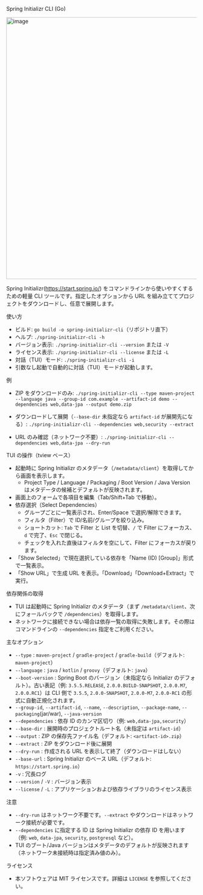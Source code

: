 Spring Initializr CLI (Go)

<img width="1886" height="691" alt="image" src="https://github.com/user-attachments/assets/67fac3b1-1960-4dea-8a42-baec1f8398f4" />

Spring Initializr(https://start.spring.io/) をコマンドラインから使いやすくするための軽量 CLI ツールです。指定したオプションから URL を組み立ててプロジェクトをダウンロードし、任意で展開します。

使い方
- ビルド: `go build -o spring-initializr-cli`（リポジトリ直下）
- ヘルプ: `./spring-initializr-cli -h`
- バージョン表示: `./spring-initializr-cli --version` または `-V`
- ライセンス表示: `./spring-initializr-cli --license` または `-L`
- 対話（TUI）モード: `./spring-initializr-cli -i`
- 引数なし起動で自動的に対話（TUI）モードが起動します。

例
- ZIP をダウンロードのみ:
  `./spring-initializr-cli --type maven-project --language java --group-id com.example --artifact-id demo --dependencies web,data-jpa --output demo.zip`

- ダウンロードして展開（`--base-dir` 未指定なら `artifact-id` が展開先になる）:
  `./spring-initializr-cli --dependencies web,security --extract`

- URL のみ確認（ネットワーク不要）:
  `./spring-initializr-cli --dependencies web,data-jpa --dry-run`

TUI の操作（tview ベース）
- 起動時に Spring Initializr のメタデータ（`/metadata/client`）を取得してから画面を表示します。
  - Project Type / Language / Packaging / Boot Version / Java Version はメタデータの候補とデフォルトが反映されます。
- 画面上のフォームで各項目を編集（Tab/Shift+Tab で移動）。
- 依存選択（Select Dependencies）
  - グループごとに一覧表示され、Enter/Space で選択/解除できます。
  - フィルタ（Filter）で ID/名前/グループを絞り込み。
  - ショートカット: `Tab` で Filter と List を切替、`/` で Filter にフォーカス、`d` で完了、`Esc` で閉じる。
  - チェックを入れた直後はフィルタを空にして、Filter にフォーカスが戻ります。
- 「Show Selected」で現在選択している依存を「Name (ID) [Group]」形式で一覧表示。
- 「Show URL」で生成 URL を表示。「Download」「Download+Extract」で実行。

依存関係の取得
- TUI は起動時に Spring Initializr のメタデータ（まず `/metadata/client`、次にフォールバックで `/dependencies`）を取得します。
- ネットワークに接続できない場合は依存一覧の取得に失敗します。その際はコマンドラインの `--dependencies` 指定をご利用ください。

主なオプション
- `--type` : `maven-project` / `gradle-project` / `gradle-build`（デフォルト: `maven-project`）
- `--language` : `java` / `kotlin` / `groovy`（デフォルト: `java`）
- `--boot-version` : Spring Boot のバージョン（未指定なら Initializr のデフォルト）。古い表記（例: `3.5.5.RELEASE`, `2.0.0.BUILD-SNAPSHOT`, `2.0.0.M7`, `2.0.0.RC1`）は CLI 側で `3.5.5`, `2.0.0-SNAPSHOT`, `2.0.0-M7`, `2.0.0-RC1` の形式に自動正規化されます。
- `--group-id`, `--artifact-id`, `--name`, `--description`, `--package-name`, `--packaging`(jar/war), `--java-version`
- `--dependencies` : 依存 ID のカンマ区切り（例: `web,data-jpa,security`）
- `--base-dir` : 展開時のプロジェクトルート名（未指定は `artifact-id`）
- `--output` : ZIP の保存先ファイル名（デフォルト: `<artifact-id>.zip`）
- `--extract` : ZIP をダウンロード後に展開
- `--dry-run` : 作成される URL を表示して終了（ダウンロードはしない）
- `--base-url` : Spring Initializr のベース URL（デフォルト: `https://start.spring.io`）
- `-v` : 冗長ログ
- `--version` / `-V` : バージョン表示
- `--license` / `-L` : アプリケーションおよび依存ライブラリのライセンス表示

注意
- `--dry-run` はネットワーク不要です。`--extract` やダウンロードはネットワーク接続が必要です。
- `--dependencies` に指定する ID は Spring Initializr の依存 ID を用います（例: `web`, `data-jpa`, `security`, `postgresql` など）。
 - TUI のブート/Java バージョンはメタデータのデフォルトが反映されます（ネットワーク未接続時は指定済み値のみ）。

ライセンス
- 本ソフトウェアは MIT ライセンスです。詳細は `LICENSE` を参照してください。
